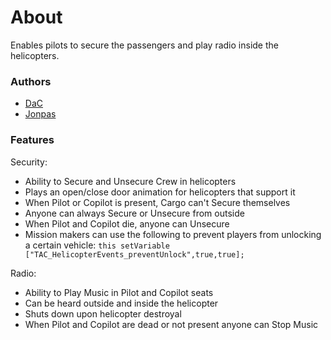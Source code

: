 # About

Enables pilots to secure the passengers and play radio inside the helicopters.

### Authors

- [DaC](http://github.com/DavidCamre)
- [Jonpas](http://github.com/jonpas)

### Features

Security:
- Ability to Secure and Unsecure Crew in helicopters
- Plays an open/close door animation for helicopters that support it
- When Pilot or Copilot is present, Cargo can't Secure themselves
- Anyone can always Secure or Unsecure from outside
- When Pilot and Copilot die, anyone can Unsecure
- Mission makers can use the following to prevent players from unlocking a certain vehicle:
    `this setVariable ["TAC_HelicopterEvents_preventUnlock",true,true];`

Radio:
- Ability to Play Music in Pilot and Copilot seats
- Can be heard outside and inside the helicopter
- Shuts down upon helicopter destroyal
- When Pilot and Copilot are dead or not present anyone can Stop Music
